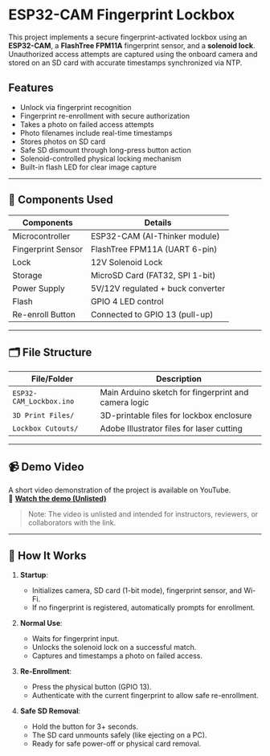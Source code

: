 # ESP32-CAM Fingerprint Lockbox

This project implements a secure fingerprint-activated lockbox using an **ESP32-CAM**, a **FlashTree FPM11A** fingerprint sensor, and a **solenoid lock**. Unauthorized access attempts are captured using the onboard camera and stored on an SD card with accurate timestamps synchronized via NTP.

## Features

- Unlock via fingerprint recognition
- Fingerprint re-enrollment with secure authorization
- Takes a photo on failed access attempts
- Photo filenames include real-time timestamps
- Stores photos on SD card
- Safe SD dismount through long-press button action
- Solenoid-controlled physical locking mechanism
- Built-in flash LED for clear image capture

------------------------------------------------------------------------------------

## 🧩 Components Used

| Components              | Details                         |
|------------------------|----------------------------------|
| Microcontroller        | ESP32-CAM (AI-Thinker module)    |
| Fingerprint Sensor     | FlashTree FPM11A (UART 6-pin)    |
| Lock                   | 12V Solenoid Lock                |
| Storage                | MicroSD Card (FAT32, SPI 1-bit)  |
| Power Supply           | 5V/12V regulated + buck converter|
| Flash                  | GPIO 4 LED control               |
| Re-enroll Button       | Connected to GPIO 13 (pull-up)   |

------------------------------------------------------------------------------------

## 🗂️ File Structure

| File/Folder        | Description                                     |
|--------------------|-------------------------------------------------|
| `ESP32-CAM_Lockbox.ino`       | Main Arduino sketch for fingerprint and camera logic |
| `3D Print Files/`             | 3D-printable files for lockbox enclosure |
| `Lockbox Cutouts/`            | Adobe Illustrator files for laser cutting |

------------------------------------------------------------------------------------

## 📹 Demo Video

A short video demonstration of the project is available on YouTube.  
🔗 **[Watch the demo (Unlisted)](https://youtube.com/shorts/HpiAbvv0W3Y)**

> Note: The video is unlisted and intended for instructors, reviewers, or collaborators with the link.

------------------------------------------------------------------------------------

## 🔧 How It Works

1. **Startup**:
   - Initializes camera, SD card (1-bit mode), fingerprint sensor, and Wi-Fi.
   - If no fingerprint is registered, automatically prompts for enrollment.

2. **Normal Use**:
   - Waits for fingerprint input.
   - Unlocks the solenoid lock on a successful match.
   - Captures and timestamps a photo on failed access.

3. **Re-Enrollment**:
   - Press the physical button (GPIO 13).
   - Authenticate with the current fingerprint to allow safe re-enrollment.

4. **Safe SD Removal**:
   - Hold the button for 3+ seconds.
   - The SD card unmounts safely (like ejecting on a PC).
   - Ready for safe power-off or physical card removal.
